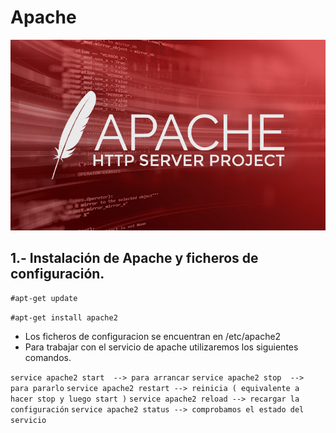 # Apache

![image](/img/apache-releases-update-for-leading-http-server-showcase_image-2-a-18208.jpg)

## 1.- Instalación de Apache y ficheros de configuración.

``` #apt-get update ```

``` #apt-get install apache2 ```

- Los ficheros de configuracion se encuentran en /etc/apache2
- Para trabajar con el servicio de apache utilizaremos los siguientes comandos.

``` service apache2 start  --> para arrancar ```
``` service apache2 stop  --> para pararlo ```
``` service apache2 restart --> reinicia ( equivalente a hacer stop y luego start ) ```
``` service apache2 reload --> recargar la configuración ``` 
``` service apache2 status --> comprobamos el estado del servicio ```

